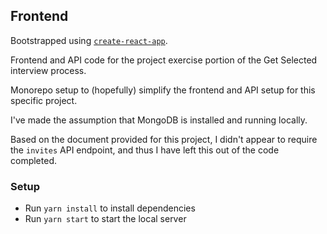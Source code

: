 ## Frontend

Bootstrapped using [`create-react-app`](https://github.com/facebook/create-react-app).

Frontend and API code for the project exercise portion of the Get Selected interview process.

Monorepo setup to (hopefully) simplify the frontend and API setup for this specific project.

I've made the assumption that MongoDB is installed and running locally.

Based on the document provided for this project, I didn't appear to require the `invites` API endpoint, and thus I have left this out of the code completed.


### Setup

* Run `yarn install` to install dependencies
* Run `yarn start` to start the local server